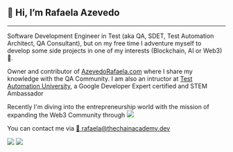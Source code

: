 ## 👋 Hi, I’m Rafaela Azevedo
---

Software Development Engineer in Test (aka QA, SDET, Test Automation Architect, QA Consultant), but on my free time I adventure myself to develop some side projects in one of my interests (Blockchain, AI or Web3) 🚀. 

Owner and contributor of <a href="https://azevedorafaela.com" target="_blank">AzevedoRafaela.com</a> where I share my knowledge with the QA Community. I am also an intructor at <a href="https://testautomationu.applitools.com/instructors/rafaela_azevedo.html" target="_blank">Test Automation University</a>, a Google Developer Expert certified and STEM Ambassador
 
Recently I'm diving into the entrepreneurship world with the mission of expanding the Web3 Community through <a href="https://thechainacademy.dev" target="_blank"><img src="https://img.shields.io/static/v1?label=_&message=TheChainAcademy&color=purple"></a>

You can contact me via   <a href="rafaela@thechainacademy.dev" target="_blank">📧 rafaela@thechainacademy.dev</a>
<div align="left">
  <p></p>
  <a href="https://www.linkedin.com/in/azevedorafaela/" target="_blank"><img src="https://img.shields.io/badge/-LinkedIn-%230077B5?style=for-the-badge&logo=linkedin&logoColor=white" target="_blank"></a>  
  <a href="https://twitter.com/azevedorafa_com" target="_blank"><img src="https://img.shields.io/badge/Twitter-1DA1F2?style=for-the-badge&logo=linkedin&logoColor=white" target="_blank"></a>
</div>
